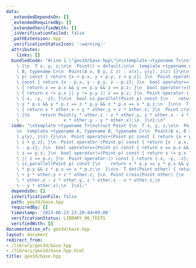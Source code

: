 ```yaml
---
data:
  _extendedDependsOn: []
  _extendedRequiredBy: []
  _extendedVerifiedWith: []
  _isVerificationFailed: false
  _pathExtension: hpp
  _verificationStatusIcon: ':warning:'
  attributes:
    links: []
  bundledCode: "#line 1 \"geo3d/base.hpp\"\n\ntemplate <typename T>\nstruct Point\
    \ {\n  T x, y, z;\n\n  Point() = default;\n\n  template <typename A, typename\
    \ B, typename C>\n  Point(A x, B y, C z) : x(x), y(y), z(z) {}\n\n  Point operator+(Point\
    \ p) const { return {x + p.x, y + p.y, z + p.z}; }\n  Point operator-(Point p)\
    \ const { return {x - p.x, y - p.y, z - p.z}; }\n  bool operator==(Point p) const\
    \ { return x == p.x && y == p.y && z == p.z; }\n  bool operator!=(Point p) const\
    \ { return x != p.x || y != p.y || z == p.z; }\n  Point operator-() const { return\
    \ {-x, -y, -z}; }\n\n  bool is_parallel(Point p) const {\n    return x * p.y ==\
    \ y * p.x && y * p.z == z * p.y && z * p.x == x * p.z;\n  }\n\n  T dot(Point other)\
    \ { return x * other.x + y * other.y + z * other.z; }\n  Point cross(Point other)\
    \ {\n    return Point(y * other.z - z * other.y, z * other.x - x * other.z,\n\
    \                 x * other.y - y * other.x);\n  }\n};\n"
  code: "\ntemplate <typename T>\nstruct Point {\n  T x, y, z;\n\n  Point() = default;\n\
    \n  template <typename A, typename B, typename C>\n  Point(A x, B y, C z) : x(x),\
    \ y(y), z(z) {}\n\n  Point operator+(Point p) const { return {x + p.x, y + p.y,\
    \ z + p.z}; }\n  Point operator-(Point p) const { return {x - p.x, y - p.y, z\
    \ - p.z}; }\n  bool operator==(Point p) const { return x == p.x && y == p.y &&\
    \ z == p.z; }\n  bool operator!=(Point p) const { return x != p.x || y != p.y\
    \ || z == p.z; }\n  Point operator-() const { return {-x, -y, -z}; }\n\n  bool\
    \ is_parallel(Point p) const {\n    return x * p.y == y * p.x && y * p.z == z\
    \ * p.y && z * p.x == x * p.z;\n  }\n\n  T dot(Point other) { return x * other.x\
    \ + y * other.y + z * other.z; }\n  Point cross(Point other) {\n    return Point(y\
    \ * other.z - z * other.y, z * other.x - x * other.z,\n                 x * other.y\
    \ - y * other.x);\n  }\n};"
  dependsOn: []
  isVerificationFile: false
  path: geo3d/base.hpp
  requiredBy: []
  timestamp: '2023-06-23 23:20:44+09:00'
  verificationStatus: LIBRARY_NO_TESTS
  verifiedWith: []
documentation_of: geo3d/base.hpp
layout: document
redirect_from:
- /library/geo3d/base.hpp
- /library/geo3d/base.hpp.html
title: geo3d/base.hpp
---
```

